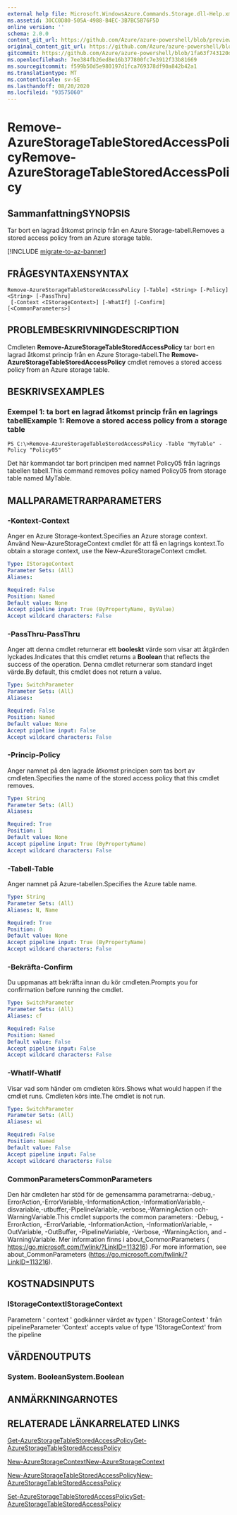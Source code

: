 ```yaml
---
external help file: Microsoft.WindowsAzure.Commands.Storage.dll-Help.xml
ms.assetid: 30CC0D80-505A-4988-B4EC-3B7BC5B76F5D
online version: ''
schema: 2.0.0
content_git_url: https://github.com/Azure/azure-powershell/blob/preview/src/Storage/Commands.Storage/help/Remove-AzureStorageTableStoredAccessPolicy.md
original_content_git_url: https://github.com/Azure/azure-powershell/blob/preview/src/Storage/Commands.Storage/help/Remove-AzureStorageTableStoredAccessPolicy.md
gitcommit: https://github.com/Azure/azure-powershell/blob/1fa63f743120d7a7cd6cbb28ee43cd0f4c654af9
ms.openlocfilehash: 7ee384fb26ed8e16b377800fc7e3912f33b81669
ms.sourcegitcommit: f599b50d5e980197d1fca769378df90a842b42a1
ms.translationtype: MT
ms.contentlocale: sv-SE
ms.lasthandoff: 08/20/2020
ms.locfileid: "93575060"
---
```

# <span data-ttu-id="357d7-101">Remove-AzureStorageTableStoredAccessPolicy</span><span class="sxs-lookup"><span data-stu-id="357d7-101">Remove-AzureStorageTableStoredAccessPolicy</span></span>

## <span data-ttu-id="357d7-102">Sammanfattning</span><span class="sxs-lookup"><span data-stu-id="357d7-102">SYNOPSIS</span></span>
<span data-ttu-id="357d7-103">Tar bort en lagrad åtkomst princip från en Azure Storage-tabell.</span><span class="sxs-lookup"><span data-stu-id="357d7-103">Removes a stored access policy from an Azure storage table.</span></span>

[!INCLUDE [migrate-to-az-banner](../../includes/migrate-to-az-banner.md)]

## <span data-ttu-id="357d7-104">FRÅGESYNTAXEN</span><span class="sxs-lookup"><span data-stu-id="357d7-104">SYNTAX</span></span>

```
Remove-AzureStorageTableStoredAccessPolicy [-Table] <String> [-Policy] <String> [-PassThru]
 [-Context <IStorageContext>] [-WhatIf] [-Confirm] [<CommonParameters>]
```

## <span data-ttu-id="357d7-105">PROBLEMBESKRIVNING</span><span class="sxs-lookup"><span data-stu-id="357d7-105">DESCRIPTION</span></span>
<span data-ttu-id="357d7-106">Cmdleten **Remove-AzureStorageTableStoredAccessPolicy** tar bort en lagrad åtkomst princip från en Azure Storage-tabell.</span><span class="sxs-lookup"><span data-stu-id="357d7-106">The **Remove-AzureStorageTableStoredAccessPolicy** cmdlet removes a stored access policy from an Azure storage table.</span></span>

## <span data-ttu-id="357d7-107">BESKRIVS</span><span class="sxs-lookup"><span data-stu-id="357d7-107">EXAMPLES</span></span>

### <span data-ttu-id="357d7-108">Exempel 1: ta bort en lagrad åtkomst princip från en lagrings tabell</span><span class="sxs-lookup"><span data-stu-id="357d7-108">Example 1: Remove a stored access policy from a storage table</span></span>
```
PS C:\>Remove-AzureStorageTableStoredAccessPolicy -Table "MyTable" -Policy "Policy05"
```

<span data-ttu-id="357d7-109">Det här kommandot tar bort principen med namnet Policy05 från lagrings tabellen tabell.</span><span class="sxs-lookup"><span data-stu-id="357d7-109">This command removes policy named Policy05 from storage table named MyTable.</span></span>

## <span data-ttu-id="357d7-110">MALLPARAMETRAR</span><span class="sxs-lookup"><span data-stu-id="357d7-110">PARAMETERS</span></span>

### <span data-ttu-id="357d7-111">-Kontext</span><span class="sxs-lookup"><span data-stu-id="357d7-111">-Context</span></span>
<span data-ttu-id="357d7-112">Anger en Azure Storage-kontext.</span><span class="sxs-lookup"><span data-stu-id="357d7-112">Specifies an Azure storage context.</span></span>
<span data-ttu-id="357d7-113">Använd New-AzureStorageContext cmdlet för att få en lagrings kontext.</span><span class="sxs-lookup"><span data-stu-id="357d7-113">To obtain a storage context, use the New-AzureStorageContext cmdlet.</span></span>

```yaml
Type: IStorageContext
Parameter Sets: (All)
Aliases: 

Required: False
Position: Named
Default value: None
Accept pipeline input: True (ByPropertyName, ByValue)
Accept wildcard characters: False
```

### <span data-ttu-id="357d7-114">-PassThru</span><span class="sxs-lookup"><span data-stu-id="357d7-114">-PassThru</span></span>
<span data-ttu-id="357d7-115">Anger att denna cmdlet returnerar ett **booleskt** värde som visar att åtgärden lyckades.</span><span class="sxs-lookup"><span data-stu-id="357d7-115">Indicates that this cmdlet returns a **Boolean** that reflects the success of the operation.</span></span>
<span data-ttu-id="357d7-116">Denna cmdlet returnerar som standard inget värde.</span><span class="sxs-lookup"><span data-stu-id="357d7-116">By default, this cmdlet does not return a value.</span></span>

```yaml
Type: SwitchParameter
Parameter Sets: (All)
Aliases: 

Required: False
Position: Named
Default value: None
Accept pipeline input: False
Accept wildcard characters: False
```

### <span data-ttu-id="357d7-117">-Princip</span><span class="sxs-lookup"><span data-stu-id="357d7-117">-Policy</span></span>
<span data-ttu-id="357d7-118">Anger namnet på den lagrade åtkomst principen som tas bort av cmdleten.</span><span class="sxs-lookup"><span data-stu-id="357d7-118">Specifies the name of the stored access policy that this cmdlet removes.</span></span>

```yaml
Type: String
Parameter Sets: (All)
Aliases: 

Required: True
Position: 1
Default value: None
Accept pipeline input: True (ByPropertyName)
Accept wildcard characters: False
```

### <span data-ttu-id="357d7-119">-Tabell</span><span class="sxs-lookup"><span data-stu-id="357d7-119">-Table</span></span>
<span data-ttu-id="357d7-120">Anger namnet på Azure-tabellen.</span><span class="sxs-lookup"><span data-stu-id="357d7-120">Specifies the Azure table name.</span></span>

```yaml
Type: String
Parameter Sets: (All)
Aliases: N, Name

Required: True
Position: 0
Default value: None
Accept pipeline input: True (ByPropertyName)
Accept wildcard characters: False
```

### <span data-ttu-id="357d7-121">-Bekräfta</span><span class="sxs-lookup"><span data-stu-id="357d7-121">-Confirm</span></span>
<span data-ttu-id="357d7-122">Du uppmanas att bekräfta innan du kör cmdleten.</span><span class="sxs-lookup"><span data-stu-id="357d7-122">Prompts you for confirmation before running the cmdlet.</span></span>

```yaml
Type: SwitchParameter
Parameter Sets: (All)
Aliases: cf

Required: False
Position: Named
Default value: False
Accept pipeline input: False
Accept wildcard characters: False
```

### <span data-ttu-id="357d7-123">-WhatIf</span><span class="sxs-lookup"><span data-stu-id="357d7-123">-WhatIf</span></span>
<span data-ttu-id="357d7-124">Visar vad som händer om cmdleten körs.</span><span class="sxs-lookup"><span data-stu-id="357d7-124">Shows what would happen if the cmdlet runs.</span></span>
<span data-ttu-id="357d7-125">Cmdleten körs inte.</span><span class="sxs-lookup"><span data-stu-id="357d7-125">The cmdlet is not run.</span></span>

```yaml
Type: SwitchParameter
Parameter Sets: (All)
Aliases: wi

Required: False
Position: Named
Default value: False
Accept pipeline input: False
Accept wildcard characters: False
```

### <span data-ttu-id="357d7-126">CommonParameters</span><span class="sxs-lookup"><span data-stu-id="357d7-126">CommonParameters</span></span>
<span data-ttu-id="357d7-127">Den här cmdleten har stöd för de gemensamma parametrarna:-debug,-ErrorAction,-ErrorVariable,-InformationAction,-InformationVariable,-disvariable,-utbuffer,-PipelineVariable,-verbose,-WarningAction och-WarningVariable.</span><span class="sxs-lookup"><span data-stu-id="357d7-127">This cmdlet supports the common parameters: -Debug, -ErrorAction, -ErrorVariable, -InformationAction, -InformationVariable, -OutVariable, -OutBuffer, -PipelineVariable, -Verbose, -WarningAction, and -WarningVariable.</span></span> <span data-ttu-id="357d7-128">Mer information finns i about_CommonParameters ( https://go.microsoft.com/fwlink/?LinkID=113216) .</span><span class="sxs-lookup"><span data-stu-id="357d7-128">For more information, see about_CommonParameters (https://go.microsoft.com/fwlink/?LinkID=113216).</span></span>

## <span data-ttu-id="357d7-129">KOSTNADS</span><span class="sxs-lookup"><span data-stu-id="357d7-129">INPUTS</span></span>

### <span data-ttu-id="357d7-130">IStorageContext</span><span class="sxs-lookup"><span data-stu-id="357d7-130">IStorageContext</span></span>

<span data-ttu-id="357d7-131">Parametern ' context ' godkänner värdet av typen ' IStorageContext ' från pipeline</span><span class="sxs-lookup"><span data-stu-id="357d7-131">Parameter 'Context' accepts value of type 'IStorageContext' from the pipeline</span></span>

## <span data-ttu-id="357d7-132">VÄRDEN</span><span class="sxs-lookup"><span data-stu-id="357d7-132">OUTPUTS</span></span>

### <span data-ttu-id="357d7-133">System. Boolean</span><span class="sxs-lookup"><span data-stu-id="357d7-133">System.Boolean</span></span>

## <span data-ttu-id="357d7-134">ANMÄRKNINGAR</span><span class="sxs-lookup"><span data-stu-id="357d7-134">NOTES</span></span>

## <span data-ttu-id="357d7-135">RELATERADE LÄNKAR</span><span class="sxs-lookup"><span data-stu-id="357d7-135">RELATED LINKS</span></span>

[<span data-ttu-id="357d7-136">Get-AzureStorageTableStoredAccessPolicy</span><span class="sxs-lookup"><span data-stu-id="357d7-136">Get-AzureStorageTableStoredAccessPolicy</span></span>](./Get-AzureStorageTableStoredAccessPolicy.md)

[<span data-ttu-id="357d7-137">New-AzureStorageContext</span><span class="sxs-lookup"><span data-stu-id="357d7-137">New-AzureStorageContext</span></span>](./New-AzureStorageContext.md)

[<span data-ttu-id="357d7-138">New-AzureStorageTableStoredAccessPolicy</span><span class="sxs-lookup"><span data-stu-id="357d7-138">New-AzureStorageTableStoredAccessPolicy</span></span>](./New-AzureStorageTableStoredAccessPolicy.md)

[<span data-ttu-id="357d7-139">Set-AzureStorageTableStoredAccessPolicy</span><span class="sxs-lookup"><span data-stu-id="357d7-139">Set-AzureStorageTableStoredAccessPolicy</span></span>](./Set-AzureStorageTableStoredAccessPolicy.md)
